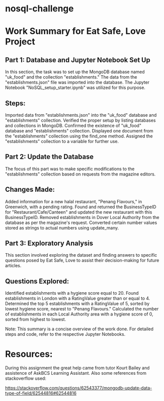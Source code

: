 # nosql-challenge

# Work Summary for Eat Safe, Love Project

## Part 1: Database and Jupyter Notebook Set Up
In this section, the task was to set up the MongoDB database named "uk_food" and the collection "establishments." The data from the "establishments.json" file was imported into the database. The Jupyter Notebook "NoSQL_setup_starter.ipynb" was utilized for this purpose.

## Steps:
Imported data from "establishments.json" into the "uk_food" database and "establishments" collection.
Verified the proper setup by listing databases and collections in MongoDB.
Confirmed the existence of "uk_food" database and "establishments" collection.
Displayed one document from the "establishments" collection using the find_one method.
Assigned the "establishments" collection to a variable for further use.

## Part 2: Update the Database
The focus of this part was to make specific modifications to the "establishments" collection based on requests from the magazine editors.

## Changes Made:
Added information for a new halal restaurant, "Penang Flavours," in Greenwich, with a pending rating.
Found and returned the BusinessTypeID for "Restaurant/Cafe/Canteen" and updated the new restaurant with this BusinessTypeID.
Removed establishments in Dover Local Authority from the database as per the magazine's request.
Converted certain number values stored as strings to actual numbers using update_many.

## Part 3: Exploratory Analysis
This section involved exploring the dataset and finding answers to specific questions posed by Eat Safe, Love to assist their decision-making for future articles.

## Questions Explored:
Identified establishments with a hygiene score equal to 20.
Found establishments in London with a RatingValue greater than or equal to 4.
Determined the top 5 establishments with a RatingValue of 5, sorted by lowest hygiene score, nearest to "Penang Flavours."
Calculated the number of establishments in each Local Authority area with a hygiene score of 0, sorted from highest to lowest.

Note: This summary is a concise overview of the work done. For detailed steps and code, refer to the respective Jupyter Notebooks.


# Resources: 

During this assignment the great help came from tutor Kourt Bailey and assistence of AskBCS Learning Assistant.
Also some references from stackoverflow used:

https://stackoverflow.com/questions/62543377/mongodb-update-data-type-of-field/62544816#62544816



